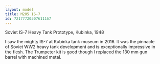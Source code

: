 ```yaml
---
layout: model
title: M205 IS-7
id: 72177720307611167
---
```


Soviet IS-7 Heavy Tank Prototype, Kubinka, 1948

I saw the mighty IS-7 at Kubinka tank museum in 2016. It was the pinnacle of Soviet WW2 heavy tank development and is exceptionally impressive in the flesh. The Trumpeter kit is good though I replaced the 130 mm gun barrel with machined metal.


